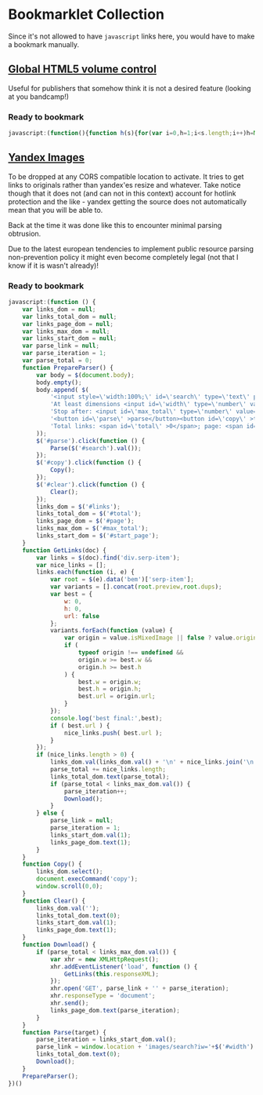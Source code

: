 # Bookmarklet Collection

Since it's not allowed to have `javascript` links here, you would have to make a bookmark manually.

## [Global HTML5 volume control]( https://github.com/iZucken/bookmarkletCollection/blob/master/globalHTML5VolumeControl.js )

Useful for publishers that somehow think it is not a desired feature (looking at you bandcamp!)

### Ready to bookmark
``` javascript
javascript:(function(){function h(s){for(var i=0,h=1;i<s.length;i++)h=Math.imul(h^s.charCodeAt(i),2654435761);return(h^h>>>7)>>>0;}a=document.querySelectorAll('audio');var v;n=h(window.location.hostname+'_salty!')+'_GlobalVolume';function p(){a.forEach(function(e){e.volume=v;});t.value=v;}c=document.createElement('div');c.style='position:fixed;bottom:0px;right:0px;z-index:999999;';t=document.createElement('input');t.type='range';t.max=1;t.min=0;t.step=0.05;t.value=0.75;t.onchange=function(){v=t.value;localStorage.setItem(n,v);p();};x=document.createElement('button');x.textContent='X';x.onclick=function(){document.body.removeChild(c);delete(c);};c.appendChild(t);c.appendChild(x);document.body.appendChild(c);v=localStorage.getItem(n)||0.75;p();})();
```


## [Yandex Images]( https://github.com/iZucken/bookmarkletCollection/blob/master/yandexImagesParser.js )

To be dropped at any CORS compatible location to activate. It tries to get links to originals rather than yandex'es resize and whatever. Take notice though that it does not (and can not in this context) account for hotlink protection and the like - yandex getting the source does not automatically mean that you will be able to.

Back at the time it was done like this to encounter minimal parsing obtrusion.

Due to the latest european tendencies to implement public resource parsing non-prevention policy it might even become completely legal (not that I know if it is wasn't already)!

### Ready to bookmark
``` javascript
javascript:(function () {
    var links_dom = null;
    var links_total_dom = null;
    var links_page_dom = null;
    var links_max_dom = null;
    var links_start_dom = null;
    var parse_link = null;
    var parse_iteration = 1;
    var parse_total = 0;
    function PrepareParser() {
        var body = $(document.body);
        body.empty();
        body.append( $(
            '<input style=\'width:100%;\' id=\'search\' type=\'text\' placeholder=\'query\'><br>' +
            'At least dimensions <input id=\'width\' type=\'number\' value=\'1920\'> x <input id=\'height\' type=\'number\' value=\'1080\'><br>' +
            'Stop after: <input id=\'max_total\' type=\'number\' value=\'1500\'> links; start at page: <input id=\'start_page\' type=\'number\' value=\'1\'><br>' +
            '<button id=\'parse\' >parse</button><button id=\'copy\' >to clipboard</button><button id=\'clear\' >clear</button><br>' +
            'Total links: <span id=\'total\' >0</span>; page: <span id=\'page\' >1</span><textarea style=\'width:100%;height:100%;\' id=\'links\'></textarea>'
        ));
        $('#parse').click(function () {
            Parse($('#search').val());
        });
        $('#copy').click(function () {
            Copy();
        });
        $('#clear').click(function () {
            Clear();
        });
        links_dom = $('#links');
        links_total_dom = $('#total');
        links_page_dom = $('#page');
        links_max_dom = $('#max_total');
        links_start_dom = $('#start_page');
    }
    function GetLinks(doc) {
        var links = $(doc).find('div.serp-item');
        var nice_links = [];
        links.each(function (i, e) {
            var root = $(e).data('bem')['serp-item'];
            var variants = [].concat(root.preview,root.dups);
            var best = {
                w: 0,
                h: 0,
                url: false
            };
            variants.forEach(function (value) {
                var origin = value.isMixedImage || false ? value.origin : { w: value.w, h: value.h, url: value.url };
                if (
                    typeof origin !== undefined &&
                    origin.w >= best.w &&
                    origin.h >= best.h
                ) {
                    best.w = origin.w;
                    best.h = origin.h;
                    best.url = origin.url;
                }
            });
            console.log('best final:',best);
            if ( best.url ) {
                nice_links.push( best.url );
            }
        });
        if (nice_links.length > 0) {
            links_dom.val(links_dom.val() + '\n' + nice_links.join('\n'));
            parse_total += nice_links.length;
            links_total_dom.text(parse_total);
            if (parse_total < links_max_dom.val()) {
                parse_iteration++;
                Download();
            }
        } else {
            parse_link = null;
            parse_iteration = 1;
            links_start_dom.val(1);
            links_page_dom.text(1);
        }
    }
    function Copy() {
        links_dom.select();
        document.execCommand('copy');
        window.scroll(0,0);
    }
    function Clear() {
        links_dom.val('');
        links_total_dom.text(0);
        links_start_dom.val(1);
        links_page_dom.text(1);
    }
    function Download() {
        if (parse_total < links_max_dom.val()) {
            var xhr = new XMLHttpRequest();
            xhr.addEventListener('load', function () {
                GetLinks(this.responseXML);
            });
            xhr.open('GET', parse_link + '' + parse_iteration);
            xhr.responseType = 'document';
            xhr.send();
            links_page_dom.text(parse_iteration);
        }
    }
    function Parse(target) {
        parse_iteration = links_start_dom.val();
        parse_link = window.location + 'images/search?iw='+$('#width').val()+'&ih='+$('#height').val()+'&isize=gt&wp=off&itype=jpg&text=' + encodeURI(target) + '&p=';
        links_total_dom.text(0);
        Download();
    }
    PrepareParser();
})()
```
